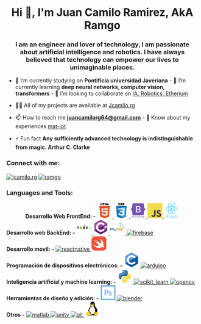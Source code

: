 <h1 align="center">Hi 👋, I'm Juan Camilo Ramirez, AkA Ramgo</h1>
<h3 align="center">
  I am an engineer and lover of technology, I am passionate about artificial
  intelligence and robotics. I have always believed that technology can empower
  our lives to unimaginable places.
</h3>

- 🔭 I’m currently studying on **Pontificia universidad Javeriana** - 🌱 I’m
currently learning **deep neural networks, computer vision, transformers** - 👯
I’m looking to collaborate on [IA, Robotics, Etherium](https://ethereum.org/en/)
- 👨‍💻 All of my projects are available at
<a href="https://jcamilorg.github.io/JuanCamiloRamirez-Dev/">Jcamilo.rg</a>

- 📫 How to reach me **juancamilorg64@gmail.com** - 📄 Know about my experiences
<a href="http://mat-iot.125mb.com">mat-iot</a>

- ⚡ Fun fact **Any sufficiently advanced technology is indistinguishable from
magic. Arthur C. Clarke**

<h3 align="left">Connect with me:</h3>
<p align="left">
  <a href="https://instagram.com/jcamilo.rg" target="blank"
    ><img
      align="center"
      src="https://raw.githubusercontent.com/rahuldkjain/github-profile-readme-generator/master/src/images/icons/Social/instagram.svg"
      alt="jcamilo.rg"
      height="30"
      width="40"
  /></a>
  <a
    href="https://www.youtube.com/channel/UCYNdUdttTa5_wTkysc6cwzw"
    target="blank"
    ><img
      align="center"
      src="https://raw.githubusercontent.com/rahuldkjain/github-profile-readme-generator/master/src/images/icons/Social/youtube.svg"
      alt="ramgo"
      height="30"
      width="40"
  /></a>
</p>

<h3 align="left">Languages and Tools:</h3>

<div>
  <div align="center">
    <b>Desarrollo Web FrontEnd:                   -</b>
    <a href="https://www.w3.org/html/" target="_blank">
      <img
        src="https://raw.githubusercontent.com/devicons/devicon/master/icons/html5/html5-original-wordmark.svg"
        alt="html5"
        width="40"
        height="40"
      />
    </a>
    <a href="https://www.w3schools.com/css/" target="_blank">
      <img
        src="https://raw.githubusercontent.com/devicons/devicon/master/icons/css3/css3-original-wordmark.svg"
        alt="css3"
        width="40"
        height="40"
      />
    </a>
    <a href="https://getbootstrap.com" target="_blank">
      <img
        src="https://raw.githubusercontent.com/devicons/devicon/master/icons/bootstrap/bootstrap-plain-wordmark.svg"
        alt="bootstrap"
        width="40"
        height="40"
      />
    </a>
    <a
      href="https://developer.mozilla.org/en-US/docs/Web/JavaScript"
      target="_blank"
    >
      <img
        src="https://raw.githubusercontent.com/devicons/devicon/master/icons/javascript/javascript-original.svg"
        alt="javascript"
        width="40"
        height="40"
      />
    </a>
    <a href="https://reactjs.org/" target="_blank">
      <img
        src="https://raw.githubusercontent.com/devicons/devicon/master/icons/react/react-original-wordmark.svg"
        alt="react"
        width="40"
        height="40"
      />
    </a>
  </div>

  <div>
    <b>Desarrollo web BackEnd:                    -</b>
    <a href="https://nodejs.org" target="_blank">
      <img
        src="https://raw.githubusercontent.com/devicons/devicon/master/icons/nodejs/nodejs-original-wordmark.svg"
        alt="nodejs"
        width="40"
        height="40"
      />
    </a>
    <a href="https://docs.microsoft.com/en-us/dotnet/csharp/" target="_blank">
      <img
        src="https://raw.githubusercontent.com/devicons/devicon/master/icons/csharp/csharp-original.svg"
        alt="csharp"
        width="40"
        height="40"
      />
    </a>
    <a href="https://www.mysql.com/" target="_blank">
      <img
        src="https://raw.githubusercontent.com/devicons/devicon/master/icons/mysql/mysql-original-wordmark.svg"
        alt="mysql"
        width="40"
        height="40"
      />
    </a>
    <a href="https://firebase.google.com/" target="_blank">
      <img
        src="https://www.vectorlogo.zone/logos/firebase/firebase-icon.svg"
        alt="firebase"
        width="40"
        height="40"
      />
    </a>
  </div>

  <div>
    <b>Desarrollo movil:                          -</b>
    <a href="https://reactnative.dev/" target="_blank">
      <img
        src="https://reactnative.dev/img/header_logo.svg"
        alt="reactnative"
        width="40"
        height="40"
      />
    </a>
    <a href="https://developer.apple.com/swift/" target="_blank">
      <img
        src="https://raw.githubusercontent.com/devicons/devicon/master/icons/swift/swift-original.svg"
        alt="swift"
        width="40"
        height="40"
      />
    </a>
  </div>

  <div>
    <b>Programación de dispositivos electrónicos: -</b>
    <a href="https://www.cprogramming.com/" target="_blank">
      <img
        src="https://raw.githubusercontent.com/devicons/devicon/master/icons/c/c-original.svg"
        alt="c"
        width="40"
        height="40"
      />
    </a>
    <a href="https://www.arduino.cc/" target="_blank">
      <img
        src="https://cdn.worldvectorlogo.com/logos/arduino-1.svg"
        alt="arduino"
        width="40"
        height="40"
      />
    </a>
  </div>

  <div>
    <b>Inteligencia artificial y machine learning: -</b>
    <a href="https://www.python.org" target="_blank">
      <img
        src="https://raw.githubusercontent.com/devicons/devicon/master/icons/python/python-original.svg"
        alt="python"
        width="40"
        height="40"
      />
    </a>
    <a href="https://scikit-learn.org/" target="_blank">
      <img
        src="https://upload.wikimedia.org/wikipedia/commons/0/05/Scikit_learn_logo_small.svg"
        alt="scikit_learn"
        width="40"
        height="40"
      />
    </a>
    <a href="https://opencv.org/" target="_blank">
      <img
        src="https://www.vectorlogo.zone/logos/opencv/opencv-icon.svg"
        alt="opencv"
        width="40"
        height="40"
      />
    </a>
  </div>

  <div>
    <b>Herramientas de diseño y edición:          -</b>
    <a href="https://www.photoshop.com/en" target="_blank">
      <img
        src="https://raw.githubusercontent.com/devicons/devicon/master/icons/photoshop/photoshop-line.svg"
        alt="photoshop"
        width="40"
        height="40"
      />
    </a>
    <a href="https://www.blender.org/" target="_blank">
      <img
        src="https://download.blender.org/branding/community/blender_community_badge_white.svg"
        alt="blender"
        width="40"
        height="40"
      />
    </a>
  </div>

  <div>
    <b>Otros                                      -</b>
    <a href="https://www.mathworks.com/" target="_blank">
      <img
        src="https://upload.wikimedia.org/wikipedia/commons/2/21/Matlab_Logo.png"
        alt="matlab"
        width="40"
        height="40"
      />
    </a>
    <a href="https://unity.com/" target="_blank">
      <img
        src="https://www.vectorlogo.zone/logos/unity3d/unity3d-icon.svg"
        alt="unity"
        width="40"
        height="40"
      />
    </a>
    <a href="https://git-scm.com/" target="_blank">
      <img
        src="https://www.vectorlogo.zone/logos/git-scm/git-scm-icon.svg"
        alt="git"
        width="40"
        height="40"
      />
    </a>
    <a href="https://www.linux.org/" target="_blank">
      <img
        src="https://raw.githubusercontent.com/devicons/devicon/master/icons/linux/linux-original.svg"
        alt="linux"
        width="40"
        height="40"
      />
    </a>
  </div>
</div>
